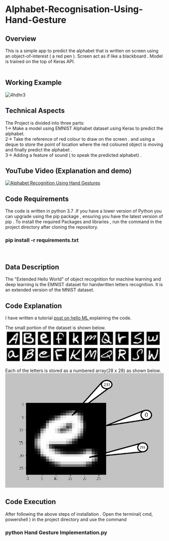 # Alphabet-Recognisation-Using-Hand-Gesture

## Overview</br>
This is a simple app to predict the alphabet that is written on screen using an object-of-interest ( a red pen ). Screen act as if like a blackboard . Model is trained on the top of Keras API.  </br>
</br>
## Working Example </br>

![4hdhr3](https://user-images.githubusercontent.com/58811384/95072324-a39d1880-0728-11eb-9170-33855833d08b.gif)

## Technical Aspects</br>
The Project is divided into three parts:</br>
  1-> Make a model using EMNIST Alphabet dataset using Keras to predict the alphabet.</br>
  2-> Take the reference of red colour to draw on the screen . and using a deque to store the point of location where the red coloured object  is moving  and finally predict the alphabet .</br>
  3-> Adding a feature of sound ( to speak the predicted alphabet) . 
  
## YouTube Video (Explanation and demo)

[![Alphabet Recognition Using Hand Gestures](http://img.youtube.com/vi/7YDiblwu_qE/0.jpg)](http://www.youtube.com/watch?v=7YDiblwu_qE "Alphabet Recognition Using Hand Gestures")

## Code Requirements </br>
The code is written in python 3.7 .If you have a lower version of Python you can upgrade using the pip package , ensuring you have the latest version of pip . 
To install the required Packages and libraries , run the command in the project directory after cloning the repository.</br>

### pip install -r requirements.txt
</br>

## Data Description </br>
The "Extended Hello World" of object recognition for machine learning and deep learning is the EMNIST dataset for handwritten letters recognition. It is an extended version of the MNIST dataset.</br>


## Code Explanation </br>
 I have written a tutorial <a href="https://helloml.org/alphabet-recognition-using-hand-gestures"> post on hello ML </a>explaining the code.</br> 


The small portion of the dataset is shown below.
</br>
![](pic1.jpg)




Each of the letters is stored as a numbered array(28 x 28) as shown below.
![](pic2.JPG)
</br>
 ## Code Execution </br>
 After following the above steps of installation . Open the terminal( cmd, powershell ) in the project directory and use the command </br> 
 ### python Hand Gesture Implementation.py </br>
